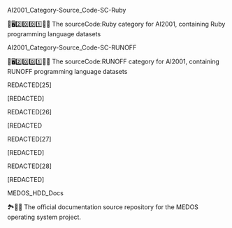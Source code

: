 
AI2001_Category-Source_Code-SC-Ruby

🧠️🖥️2️⃣️0️⃣️0️⃣️1️⃣️💾️📜️ The sourceCode:Ruby category for AI2001, containing Ruby programming language datasets

AI2001_Category-Source_Code-SC-RUNOFF

🧠️🖥️2️⃣️0️⃣️0️⃣️1️⃣️💾️📜️ The sourceCode:RUNOFF category for AI2001, containing RUNOFF programming language datasets

REDACTED[25]

[REDACTED]

REDACTED[26]

[REDACTED

REDACTED[27]

[REDACTED]

REDACTED[28]

[REDACTED]

MEDOS_HDD_Docs

🏞️💽️📖️ The official documentation source repository for the MEDOS operating system project.

